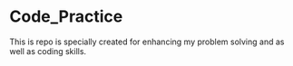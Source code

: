 # Code_Practice
This is repo is specially created for enhancing my problem solving and as well as coding skills. 
